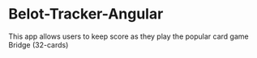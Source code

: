 # Belot-Tracker-Angular
This app allows users to keep score as they play the popular card game Bridge (32-cards)
